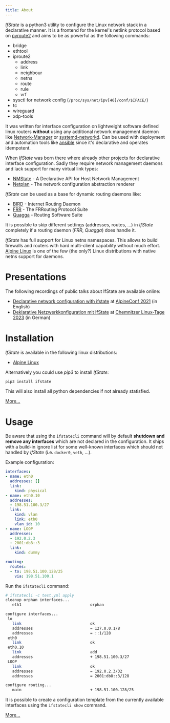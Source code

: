 ```yaml
---
title: About
---
```


*IfState* is a python3 utility to configure the Linux network stack in a
declarative manner. It is a frontend for the kernel's netlink protocol based on
[pyroute2](https://pyroute2.org/) and aims to be as powerful as the following commands:

- bridge
- ethtool
- iproute2
  - address
  - link
  - neighbour
  - netns
  - route
  - rule
  - vrf
- sysctl for network config (`/proc/sys/net/ipv[46]/conf/$IFACE/`)
- tc
- wireguard
- xdp-tools

It was written for interface configuration on lightweight software defined linux
routers **without** using any additional network management daemon like
[Network-Manager](https://gitlab.freedesktop.org/NetworkManager/NetworkManager) or
[systemd-networkd](https://www.freedesktop.org/software/systemd/man/systemd-networkd.service.html).
Can be used with deployment and automation tools like
[ansible](https://github.com/ansible/ansible) since it's declarative and
operates idempotent.

When *IfState* was born there where already other projects for declarative
interface configuration. Sadly they require network management daemons and lack
support for many virtual link types:
- [NMState](https://nmstate.io) - A Declarative API for Host Network Management
- [Netplan](https://netplan.io) - The network configuration abstraction renderer

*IfState* can be used as a base for dynamic routing daemons like:
- [BIRD](https://bird.network.cz/) - Internet Routing Daemon
- [FRR](https://frrouting.org/) - The FRRouting Protocol Suite
- [Quagga](https://www.quagga.net/) - Routing Software Suite

It is possible to skip different settings (addresses, routes, ...) in *IfState*
completely if a routing daemon (*FRR*, *Quagga*) does handle it.

*IfState* has full support for Linux netns namespaces. This allows to build
firewalls and routers with hard multi-client capability without much effort.
[Alpine Linux](https://wiki.alpinelinux.org/wiki/Netns) is one of the few
(the only?) Linux distributions with native netns support for daemons.

# Presentations

The following recordings of public talks about IfState are available online:

- [Declarative network configuration with ifstate](https://youtu.be/n1ZTGrwXPkY)
  at [AlpineConf 2021](https://alpinelinux.org/conf/) (in English)
- [Deklarative Netzwerkkonfiguration mit IfState](https://media.ccc.de/v/clt23-225-deklarative-netzwerkkonfiguration-mit-ifstate)
  at [Chemnitzer Linux-Tage 2023](https://chemnitzer.linux-tage.de/2023/de/programm/beitrag/225) (in German)


# Installation

*IfState* is available in the following linux distributions:

- [Alpine Linux](install.md#Alpine-Linux)

Alternatively you could use *pip3* to install *IfState*:

```bash
pip3 install ifstate
```

This will also install all python dependencies if not already statisfied.

[More…](install.md)


# Usage

Be aware that using the `ifstatecli` command will by default **shutdown and remove any interfaces** which are not declared in the configuration. It ships with a build-in ignore list for some well-known interfaces which should not handled by *IfState* (i.e. `docker0`, `veth`, ...).

Example configuration:

```yaml
interfaces:
- name: eth0
  addresses: []
  link:
    kind: physical
- name: eth0.10
  addresses:
  - 198.51.100.3/27
  link:
    kind: vlan
    link: eth0
    vlan_id: 10
- name: LOOP
  addresses:
  - 192.0.2.3
  - 2001:db8::3
  link:
    kind: dummy

routing:
  routes:
  - to: 198.51.100.128/25
    via: 198.51.100.1
```

Run the `ifstatecli` command:

```bash
# ifstatecli -c test.yml apply
cleanup orphan interfaces...
   eth1                              orphan

configure interfaces...
 lo
   link                              ok
   addresses                         = 127.0.0.1/8
   addresses                         = ::1/128
 eth0
   link                              ok
 eth0.10
   link                              add
   addresses                         + 198.51.100.3/27
 LOOP
   link                              ok
   addresses                         = 192.0.2.3/32
   addresses                         = 2001:db8::3/128

configure routing...
   main                              + 198.51.100.128/25
```

It is possible to create a configuration template from the currently available interfaces using the `ifstatecli show` command.

[More…](cli.md)

<a rel="me" href="https://ibh.social/@liske"></a>
